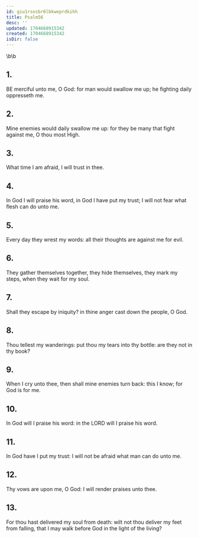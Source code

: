 ```yaml
---
id: giu1rsosbr6lbkweprdkihh
title: Psalm56
desc: ''
updated: 1704668915342
created: 1704668915342
isDir: false
---
```

\b\b
## 1.
BE merciful unto me, O God: for man would swallow me up; he fighting daily oppresseth me.
## 2.
Mine enemies would daily swallow me up: for they be many that fight against me, O thou most High.
## 3.
What time I am afraid, I will trust in thee.
## 4.
In God I will praise his word, in God I have put my trust; I will not fear what flesh can do unto me.
## 5.
Every day they wrest my words: all their thoughts are against me for evil.
## 6.
They gather themselves together, they hide themselves, they mark my steps, when they wait for my soul.
## 7.
Shall they escape by iniquity?  in thine anger cast down the people, O God.
## 8.
Thou tellest my wanderings: put thou my tears into thy bottle: are they not in thy book?
## 9.
When I cry unto thee, then shall mine enemies turn back: this I know; for God is for me.
## 10.
In God will I praise his word: in the LORD will I praise his word.
## 11.
In God have I put my trust: I will not be afraid what man can do unto me.
## 12.
Thy vows are upon me, O God: I will render praises unto thee.
## 13.
For thou hast delivered my soul from death: wilt not thou deliver my feet from falling, that I may walk before God in the light of the living?
